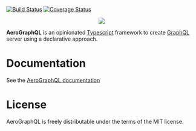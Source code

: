[![Build Status](https://travis-ci.org/aerographql/packages.svg?branch=master)](https://travis-ci.org/aerographql/packages)
[![Coverage Status](https://coveralls.io/repos/github/aerographql/packages/badge.svg?branch=master)](https://coveralls.io/github/aerographql/packages?branch=master)

<p align="center">
  <img src="https://aerographql.github.io/documentation/images/logo-full.png">
</p>

**AeroGraphQL** is an opinionated [Typescript](https://www.typescriptlang.org/index.html) framework to create [GraphQL](http://graphql.org/learn/) server using a declarative approach.

# Documentation

See the [AeroGraphQL documentation](https://aerographql.github.io/documentation/)

# License
AeroGraphQL is freely distributable under the terms of the MIT license.
